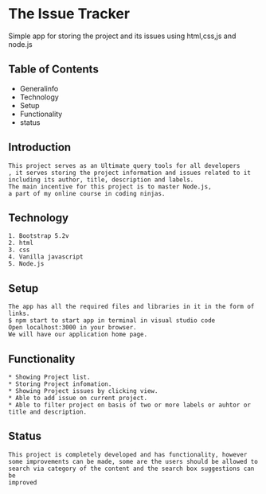 # The Issue Tracker
Simple  app for storing the project and its issues using html,css,js and node.js

## Table of Contents
* Generalinfo
* Technology
* Setup
* Functionality
* status

## Introduction    
    This project serves as an Ultimate query tools for all developers 
    , it serves storing the project information and issues related to it including its author, title, description and labels.
    The main incentive for this project is to master Node.js,
    a part of my online course in coding ninjas.

## Technology
    1. Bootstrap 5.2v
    2. html
    3. css
    4. Vanilla javascript
    5. Node.js

## Setup
    The app has all the required files and libraries in it in the form of links.
    $ npm start to start app in terminal in visual studio code
    Open localhost:3000 in your browser.
    We will have our application home page.

## Functionality
    * Showing Project list.
    * Storing Project infomation.
    * Showing Project issues by clicking view.
    * Able to add issue on current project.
    * Able to filter project on basis of two or more labels or auhtor or title and description.

## Status
    This project is completely developed and has functionality, however
    some improvements can be made, some are the users should be allowed to 
    search via category of the content and the search box suggestions can be 
    improved
